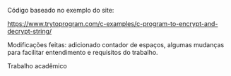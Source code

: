 Código baseado no exemplo do site:

https://www.trytoprogram.com/c-examples/c-program-to-encrypt-and-decrypt-string/
   
Modificações feitas: adicionado contador de espaços,
algumas mudanças para facilitar entendimento e requisitos do trabalho.
 
Trabalho acadêmico
